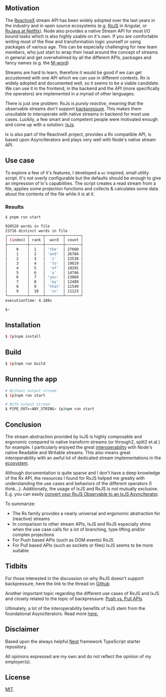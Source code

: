## Motivation

The [ReactiveX](http://reactivex.io/) stream API has been widely adopted over the last years in the industry and in open source ecosystems (e.g. [RxJS](https://rxjs-dev.firebaseapp.com/) in Angular, or [RxJava at Netfilx](https://netflixtechblog.com/tagged/rxjava)).
Node also provides a native Stream API for most I/O bound tasks which is also highly usable on it's own. If you are comfortable writing most of the flow and transformation logic yourself or using packages of various age. This can be especially challenging for new team members, who just start to wrap their head around the concept of streams in general and get overwhelmed by all the different APIs, packages and fancy names (e.g. the [M-word](https://en.wikipedia.org/wiki/Monad_(functional_programming)))

Streams are hard to learn, therefore it would be good if we can get accustomed with one API which we can use in different contexts. Rx is widely adopted and documented well, so it seems to be a viable candidate. We can use it in the frontend, in the backend and the API (more specifically the operators) are implemented in a myriad of other languages.

There is just one problem: RxJs is *purely reactive*, meaning that the observable streams don't support [backpressure](https://nodejs.org/en/docs/guides/backpressuring-in-streams/). This makes them unsuitable to interoperate with native streams in backend for most use cases. Luckily, a few smart and competent people were motivated enough and come up with a solution: [IxJs](https://github.com/ReactiveX/IxJS).

Ix is also part of the ReactiveX project, provides a Rx compatible API, is based upon AsyncIterators and plays very well with Node's native stream API.

## Use case

To explore a few of it's features, I developed a `wc` inspired, small utility script. It's not overly configurable but the defaults should be enough to give an impression of Ix's capabilities.
The script creates a read stream from a file, applies some projection functions and collects & calculates some data about the contents of the file while it is at it.

### Results

```bash
$ pnpm run start

920528 words in file
23716 distinct words in file
┌─────────┬──────┬────────┬───────┐
│ (index) │ rank │  word  │ count │
├─────────┼──────┼────────┼───────┤
│    0    │  1   │ 'the'  │ 27660 │
│    1    │  2   │ 'and'  │ 26784 │
│    2    │  3   │  'i'   │ 22538 │
│    3    │  4   │  'to'  │ 19819 │
│    4    │  5   │  'of'  │ 18191 │
│    5    │  6   │  'a'   │ 14746 │
│    6    │  7   │ 'you'  │ 13860 │
│    7    │  8   │  'my'  │ 12489 │
│    8    │  9   │ 'that' │ 11549 │
│    9    │  10  │  'in'  │ 11123 │
└─────────┴──────┴────────┴───────┘
executionTime: 4.188s

$~
```

## Installation

```bash
$ (p)npm install
```

## Build

```bash
$ (p)npm run build
```

## Running the app

```bash
# Without output stream
$ (p)npm run start 

# With output stream
$ PIPE_OUT=<ANY_STRING> (p)npm run start

```


## Conclusion

The stream abstraction provided by IxJS is highly composable and ergonomic compared to native transform streams (or through2, split2 et.al.) for example. I particularly enjoyed the great [interoperability](https://github.com/ReactiveX/IxJS/blob/master/docs/asynciterable/converting.md#creating-a-sequence-from-a-node-stream) with Node's native Readable and Writable streams. This also means great interoperability with an awful lot of dedicated stream implementations in the [ecosystem](https://www.npmjs.com/package/csv).

Although documentation is quite sparse and I don't have a deep knowledge of the Rx API, the resources I found for RxJS helped me greatly with understanding the use cases and behaviors of the different operators (I think...).
Additionally, the usage of IxJS and RxJS is not mutually exclusive. E.g. you can easily [convert your RxJS Observable to an IxJS AsyncIterator](https://github.com/ReactiveX/IxJS/blob/master/docs/asynciterable/converting.md#creating-a-sequence-from-an-observable). 

To summarize: 
- The Rx family provides a nearly universal and ergonomic abstraction for (reactive) streams
- In comparison to other stream APIs, IxJS and RxJS especially shine when the use case calls for a lot of branching, type lifting and/or complex projections
- For Push based APIs (such as DOM events) RxJS
- For Pull based APIs (such as sockets or files) IxJS seems to be more suitable

## Tidbits

For those interested in the discussion on why RxJS doesn't support backpressure, here the link to the thread on [Github](https://github.com/ReactiveX/rxjs/issues/71) 

Another important topic regarding the different use cases of RxJS and IxJS and closely related to the topic of backpressure: [Push vs. Pull APIs](https://stackoverflow.com/questions/51254117/what-is-difference-between-push-based-and-pull-based-structures-like-ienumerable)

Ultimately, a lot of the interoperability benefits of IxJS stem from the foundational AsyncIterators. Read more [here.](https://github.com/tc39/proposal-async-iteration)

## Disclaimer

Based upon the always helpful [Nest](https://github.com/nestjs/nest) framework TypeScript starter repository.

All opinions expressed are my own and do not reflect the opinion of my employer(s).

## License

[MIT](./LICENSE).
